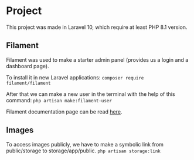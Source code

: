 # Project

This project was made in Laravel 10, which require at least PHP 8.1 version.

## Filament
Filament was used to make a starter admin panel (provides us a login and a dashboard page).

To install it in new Laravel applications:
`composer require filament/filament`

After that we can make a new user in the terminal with the help of this command:
`php artisan make:filament-user`

Filament documentation page can be read [here](https://filamentphp.com/docs/2.x/admin/installation).

## Images
To access images publicly, we have to make a symbolic link from public/storage to storage/app/public.
`php artisan storage:link`